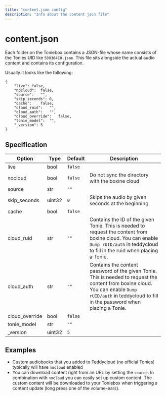 ```yaml
---
title: "content.json config"
description: "Info about the content json file"
---
```

# content.json
Each folder on the Toniebox contains a JSON-file whose name consists of the Tonies UID like `500304E0.json`. This file sits alongside the actual audio content and contains its configuration.

Usually it looks like the following:

```
{
	"live":	false,
	"nocloud":	false,
	"source":	"",
	"skip_seconds":	0,
	"cache":	false,
	"cloud_ruid":	"",
	"cloud_auth":	"",
	"cloud_override":	false,
	"tonie_model":	"",
	"_version":	5
}
```

## Specification
| Option         | Type   | Default | Description |
|----------------|--------|---------|-------------|
| live           | bool   | `false` |             |
| nocloud        | bool   | `false` | Do not sync the directory with the boxine cloud |
| source         | str    | `""`    |             |
| skip_seconds   | uint32 | `0`     | Skips the audio by given seconds at the beginning |
| cache          | bool   | `false` |             |
| cloud_ruid     | str    | `""`    | Contains the ID of the given Tonie. This is needed to request the content from boxine cloud. You can enable `Dump rUID/auth` in teddycloud to fill in the ruid when placing a Tonie. |
| cloud_auth     | str    | `""`    | Contains the content password of the given Tonie. This is needed to request the content from boxine cloud. You can enable `Dump rUID/auth` in teddycloud to fill in the password when placing a Tonie. |
| cloud_override | bool   | `false` |             |
| tonie_model    | str    | `""`    |             |
| _version       | uint32 | `5`     |             |

## Examples

* Custom audiobooks that you added to Teddycloud (no official Tonies) typically will have `nocloud` enabled
* You can download content right from an URL by setting the `source`. In combination with `nocloud` you can easily set up custom content. The custom content will be downloaded to your Toniebox when triggering a content update (long press one of the volume-ears).
